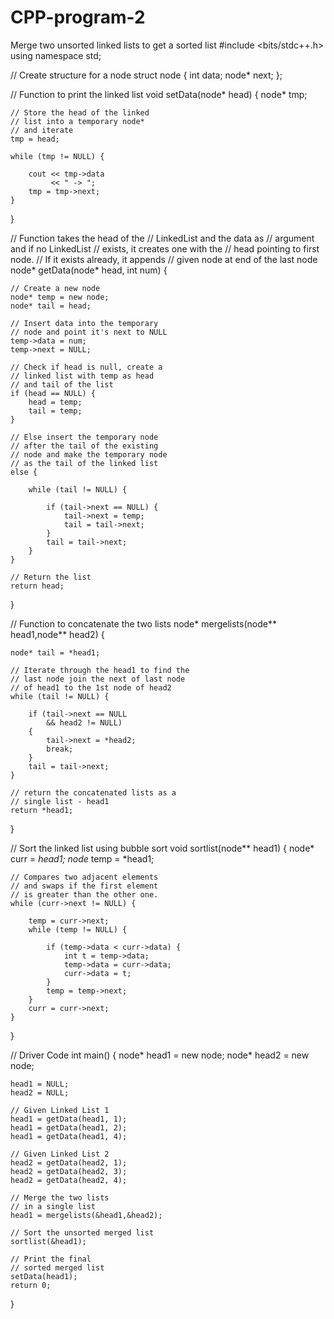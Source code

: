 # CPP-program-2
Merge two unsorted linked lists to get a sorted list
#include <bits/stdc++.h>
using namespace std;
  
// Create structure for a node
struct node {
    int data;
    node* next;
};
  
// Function to print the linked list
void setData(node* head)
{
    node* tmp;
  
    // Store the head of the linked
    // list into a temporary node*
    // and iterate
    tmp = head;
  
    while (tmp != NULL) {
  
        cout << tmp->data
             << " -> ";
        tmp = tmp->next;
    }
}
  
// Function takes the head of the
// LinkedList and the data as
// argument and if no LinkedList
// exists, it creates one with the
// head pointing to first node.
// If it exists already, it appends
// given node at end of the last node
node* getData(node* head, int num)
{
  
    // Create a new node
    node* temp = new node;
    node* tail = head;
  
    // Insert data into the temporary
    // node and point it's next to NULL
    temp->data = num;
    temp->next = NULL;
  
    // Check if head is null, create a
    // linked list with temp as head
    // and tail of the list
    if (head == NULL) {
        head = temp;
        tail = temp;
    }
  
    // Else insert the temporary node
    // after the tail of the existing
    // node and make the temporary node
    // as the tail of the linked list
    else {
  
        while (tail != NULL) {
  
            if (tail->next == NULL) {
                tail->next = temp;
                tail = tail->next;
            }
            tail = tail->next;
        }
    }
  
    // Return the list
    return head;
}
  
// Function to concatenate the two lists
node* mergelists(node** head1,node** head2)
{
  
    node* tail = *head1;
  
    // Iterate through the head1 to find the
    // last node join the next of last node
    // of head1 to the 1st node of head2
    while (tail != NULL) {
  
        if (tail->next == NULL
            && head2 != NULL) 
        {
            tail->next = *head2;
            break;
        }
        tail = tail->next;
    }
  
    // return the concatenated lists as a
    // single list - head1
    return *head1;
}
  
// Sort the linked list using bubble sort
void sortlist(node** head1)
{
    node* curr = *head1;
    node* temp = *head1;
  
    // Compares two adjacent elements
    // and swaps if the first element
    // is greater than the other one.
    while (curr->next != NULL) {
  
        temp = curr->next;
        while (temp != NULL) {
  
            if (temp->data < curr->data) {
                int t = temp->data;
                temp->data = curr->data;
                curr->data = t;
            }
            temp = temp->next;
        }
        curr = curr->next;
    }
}
  
// Driver Code
int main()
{
    node* head1 = new node;
    node* head2 = new node;
  
    head1 = NULL;
    head2 = NULL;
  
    // Given Linked List 1
    head1 = getData(head1, 1);
    head1 = getData(head1, 2);
    head1 = getData(head1, 4);
  
    // Given Linked List 2
    head2 = getData(head2, 1);
    head2 = getData(head2, 3);
    head2 = getData(head2, 4);
  
    // Merge the two lists
    // in a single list
    head1 = mergelists(&head1,&head2);
  
    // Sort the unsorted merged list
    sortlist(&head1);
  
    // Print the final
    // sorted merged list
    setData(head1);
    return 0;
}

